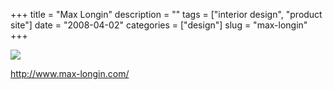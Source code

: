 +++
title = "Max Longin"
description = ""
tags = ["interior design", "product site"]
date = "2008-04-02"
categories = ["design"]
slug = "max-longin"
+++


 

  <div id="screens-thumbs" class="clearfix">
    <div class="txt-center" id="design-submission"><a href="http://www.max-longin.com/"><img id='bluga-thumbnail-1162' class='bluga-thumbnail large' src='//konigi.com/media/bluga/
wt47f35b8b3017f_1.jpg'/></a></div>  
  </div>   
<p><a href="http://www.max-longin.com/">http://www.max-longin.com/</a></p>




